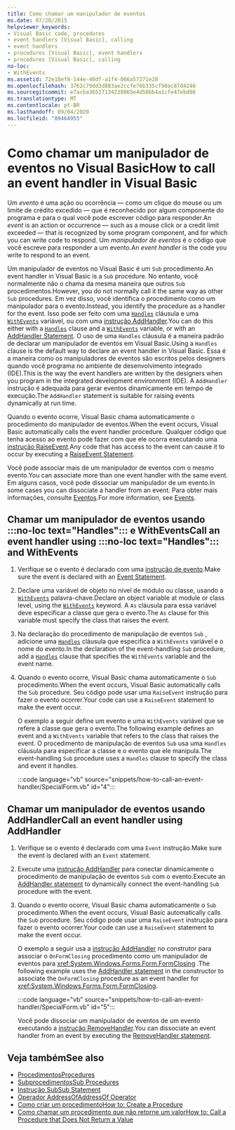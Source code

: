 ```yaml
---
title: Como chamar um manipulador de eventos
ms.date: 07/20/2015
helpviewer_keywords:
- Visual Basic code, procedures
- event handlers [Visual Basic], calling
- event handlers
- procedures [Visual Basic], event handlers
- procedures [Visual Basic], calling
no-loc:
- WithEvents
ms.assetid: 72e18ef8-144e-40df-a1f4-066a57271e28
ms.openlocfilehash: 3762c79dd3d883ae2ccfe76b335cf98ac87d4246
ms.sourcegitcommit: e7acba36517134238065e4d50bb4a1cfe47ebd06
ms.translationtype: MT
ms.contentlocale: pt-BR
ms.lasthandoff: 09/04/2020
ms.locfileid: "89464955"
---
```

# <a name="how-to-call-an-event-handler-in-visual-basic"></a><span data-ttu-id="97753-102">Como chamar um manipulador de eventos no Visual Basic</span><span class="sxs-lookup"><span data-stu-id="97753-102">How to call an event handler in Visual Basic</span></span>

<span data-ttu-id="97753-103">Um *evento* é uma ação ou ocorrência — como um clique do mouse ou um limite de crédito excedido — que é reconhecido por algum componente do programa e para o qual você pode escrever código para responder.</span><span class="sxs-lookup"><span data-stu-id="97753-103">An *event* is an action or occurrence — such as a mouse click or a credit limit exceeded — that is recognized by some program component, and for which you can write code to respond.</span></span> <span data-ttu-id="97753-104">Um *manipulador de eventos* é o código que você escreve para responder a um evento.</span><span class="sxs-lookup"><span data-stu-id="97753-104">An *event handler* is the code you write to respond to an event.</span></span>

<span data-ttu-id="97753-105">Um manipulador de eventos no Visual Basic é um `Sub` procedimento.</span><span class="sxs-lookup"><span data-stu-id="97753-105">An event handler in Visual Basic is a `Sub` procedure.</span></span> <span data-ttu-id="97753-106">No entanto, você normalmente não o chama da mesma maneira que outros `Sub` procedimentos.</span><span class="sxs-lookup"><span data-stu-id="97753-106">However, you do not normally call it the same way as other `Sub` procedures.</span></span> <span data-ttu-id="97753-107">Em vez disso, você identifica o procedimento como um manipulador para o evento.</span><span class="sxs-lookup"><span data-stu-id="97753-107">Instead, you identify the procedure as a handler for the event.</span></span> <span data-ttu-id="97753-108">Isso pode ser feito com uma [`Handles`](../../../language-reference/statements/handles-clause.md) cláusula e uma [`WithEvents`](../../../language-reference/modifiers/withevents.md) variável, ou com uma [instrução AddHandler](../../../language-reference/statements/addhandler-statement.md).</span><span class="sxs-lookup"><span data-stu-id="97753-108">You can do this either with a [`Handles`](../../../language-reference/statements/handles-clause.md) clause and a [`WithEvents`](../../../language-reference/modifiers/withevents.md) variable, or with an [AddHandler Statement](../../../language-reference/statements/addhandler-statement.md).</span></span> <span data-ttu-id="97753-109">O uso de uma `Handles` cláusula é a maneira padrão de declarar um manipulador de eventos em Visual Basic.</span><span class="sxs-lookup"><span data-stu-id="97753-109">Using a `Handles` clause is the default way to declare an event handler in Visual Basic.</span></span> <span data-ttu-id="97753-110">Essa é a maneira como os manipuladores de eventos são escritos pelos designers quando você programa no ambiente de desenvolvimento integrado (IDE).</span><span class="sxs-lookup"><span data-stu-id="97753-110">This is the way the event handlers are written by the designers when you program in the integrated development environment (IDE).</span></span> <span data-ttu-id="97753-111">A `AddHandler` instrução é adequada para gerar eventos dinamicamente em tempo de execução.</span><span class="sxs-lookup"><span data-stu-id="97753-111">The `AddHandler` statement is suitable for raising events dynamically at run time.</span></span>

<span data-ttu-id="97753-112">Quando o evento ocorre, Visual Basic chama automaticamente o procedimento do manipulador de eventos.</span><span class="sxs-lookup"><span data-stu-id="97753-112">When the event occurs, Visual Basic automatically calls the event handler procedure.</span></span> <span data-ttu-id="97753-113">Qualquer código que tenha acesso ao evento pode fazer com que ele ocorra executando uma [instrução RaiseEvent](../../../language-reference/statements/raiseevent-statement.md).</span><span class="sxs-lookup"><span data-stu-id="97753-113">Any code that has access to the event can cause it to occur by executing a [RaiseEvent Statement](../../../language-reference/statements/raiseevent-statement.md).</span></span>

<span data-ttu-id="97753-114">Você pode associar mais de um manipulador de eventos com o mesmo evento.</span><span class="sxs-lookup"><span data-stu-id="97753-114">You can associate more than one event handler with the same event.</span></span> <span data-ttu-id="97753-115">Em alguns casos, você pode dissociar um manipulador de um evento.</span><span class="sxs-lookup"><span data-stu-id="97753-115">In some cases you can dissociate a handler from an event.</span></span> <span data-ttu-id="97753-116">Para obter mais informações, consulte [Eventos](../events/index.md).</span><span class="sxs-lookup"><span data-stu-id="97753-116">For more information, see [Events](../events/index.md).</span></span>

## <a name="call-an-event-handler-using-no-loc-texthandles-and-no-locwithevents"></a><span data-ttu-id="97753-117">Chamar um manipulador de eventos usando :::no-loc text="Handles"::: e WithEvents</span><span class="sxs-lookup"><span data-stu-id="97753-117">Call an event handler using :::no-loc text="Handles"::: and WithEvents</span></span>

1. <span data-ttu-id="97753-118">Verifique se o evento é declarado com uma [instrução de evento](../../../language-reference/statements/event-statement.md).</span><span class="sxs-lookup"><span data-stu-id="97753-118">Make sure the event is declared with an [Event Statement](../../../language-reference/statements/event-statement.md).</span></span>

2. <span data-ttu-id="97753-119">Declare uma variável de objeto no nível de módulo ou classe, usando a [`WithEvents`](../../../language-reference/modifiers/withevents.md) palavra-chave.</span><span class="sxs-lookup"><span data-stu-id="97753-119">Declare an object variable at module or class level, using the [`WithEvents`](../../../language-reference/modifiers/withevents.md) keyword.</span></span> <span data-ttu-id="97753-120">A `As` cláusula para essa variável deve especificar a classe que gera o evento.</span><span class="sxs-lookup"><span data-stu-id="97753-120">The `As` clause for this variable must specify the class that raises the event.</span></span>

3. <span data-ttu-id="97753-121">Na declaração do procedimento de manipulação de eventos `Sub` , adicione uma [`Handles`](../../../language-reference/statements/handles-clause.md) cláusula que especifica a `WithEvents` variável e o nome do evento.</span><span class="sxs-lookup"><span data-stu-id="97753-121">In the declaration of the event-handling `Sub` procedure, add a [`Handles`](../../../language-reference/statements/handles-clause.md) clause that specifies the `WithEvents` variable and the event name.</span></span>

4. <span data-ttu-id="97753-122">Quando o evento ocorre, Visual Basic chama automaticamente o `Sub` procedimento.</span><span class="sxs-lookup"><span data-stu-id="97753-122">When the event occurs, Visual Basic automatically calls the `Sub` procedure.</span></span> <span data-ttu-id="97753-123">Seu código pode usar uma `RaiseEvent` instrução para fazer o evento ocorrer.</span><span class="sxs-lookup"><span data-stu-id="97753-123">Your code can use a `RaiseEvent` statement to make the event occur.</span></span>

    <span data-ttu-id="97753-124">O exemplo a seguir define um evento e uma `WithEvents` variável que se refere à classe que gera o evento.</span><span class="sxs-lookup"><span data-stu-id="97753-124">The following example defines an event and a `WithEvents` variable that refers to the class that raises the event.</span></span> <span data-ttu-id="97753-125">O procedimento de manipulação de eventos `Sub` usa uma `Handles` cláusula para especificar a classe e o evento que ele manipula.</span><span class="sxs-lookup"><span data-stu-id="97753-125">The event-handling `Sub` procedure uses a `Handles` clause to specify the class and event it handles.</span></span>

    :::code language="vb" source="snippets/how-to-call-an-event-handler/SpecialForm.vb" id="4":::

## <a name="call-an-event-handler-using-addhandler"></a><span data-ttu-id="97753-126">Chamar um manipulador de eventos usando AddHandler</span><span class="sxs-lookup"><span data-stu-id="97753-126">Call an event handler using AddHandler</span></span>

1. <span data-ttu-id="97753-127">Verifique se o evento é declarado com uma `Event` instrução.</span><span class="sxs-lookup"><span data-stu-id="97753-127">Make sure the event is declared with an `Event` statement.</span></span>

2. <span data-ttu-id="97753-128">Execute uma [instrução AddHandler](../../../language-reference/statements/addhandler-statement.md) para conectar dinamicamente o procedimento de manipulação de eventos `Sub` com o evento.</span><span class="sxs-lookup"><span data-stu-id="97753-128">Execute an [AddHandler statement](../../../language-reference/statements/addhandler-statement.md) to dynamically connect the event-handling `Sub` procedure with the event.</span></span>

3. <span data-ttu-id="97753-129">Quando o evento ocorre, Visual Basic chama automaticamente o `Sub` procedimento.</span><span class="sxs-lookup"><span data-stu-id="97753-129">When the event occurs, Visual Basic automatically calls the `Sub` procedure.</span></span> <span data-ttu-id="97753-130">Seu código pode usar uma `RaiseEvent` instrução para fazer o evento ocorrer.</span><span class="sxs-lookup"><span data-stu-id="97753-130">Your code can use a `RaiseEvent` statement to make the event occur.</span></span>

    <span data-ttu-id="97753-131">O exemplo a seguir usa a [instrução AddHandler](../../../language-reference/statements/addhandler-statement.md) no construtor para associar o `OnFormClosing` procedimento como um manipulador de eventos para <xref:System.Windows.Forms.Form.FormClosing> .</span><span class="sxs-lookup"><span data-stu-id="97753-131">The following example uses the [AddHandler statement](../../../language-reference/statements/addhandler-statement.md) in the constructor to associate the `OnFormClosing` procedure as an event handler for <xref:System.Windows.Forms.Form.FormClosing>.</span></span>

    :::code language="vb" source="snippets/how-to-call-an-event-handler/SpecialForm.vb" id="5":::

    <span data-ttu-id="97753-132">Você pode dissociar um manipulador de eventos de um evento executando a [instrução RemoveHandler](../../../language-reference/statements/removehandler-statement.md).</span><span class="sxs-lookup"><span data-stu-id="97753-132">You can dissociate an event handler from an event by executing the [RemoveHandler statement](../../../language-reference/statements/removehandler-statement.md).</span></span>

## <a name="see-also"></a><span data-ttu-id="97753-133">Veja também</span><span class="sxs-lookup"><span data-stu-id="97753-133">See also</span></span>

- [<span data-ttu-id="97753-134">Procedimentos</span><span class="sxs-lookup"><span data-stu-id="97753-134">Procedures</span></span>](index.md)
- [<span data-ttu-id="97753-135">Subprocedimentos</span><span class="sxs-lookup"><span data-stu-id="97753-135">Sub Procedures</span></span>](sub-procedures.md)
- [<span data-ttu-id="97753-136">Instrução Sub</span><span class="sxs-lookup"><span data-stu-id="97753-136">Sub Statement</span></span>](../../../language-reference/statements/sub-statement.md)
- [<span data-ttu-id="97753-137">Operador AddressOf</span><span class="sxs-lookup"><span data-stu-id="97753-137">AddressOf Operator</span></span>](../../../language-reference/operators/addressof-operator.md)
- [<span data-ttu-id="97753-138">Como criar um procedimento</span><span class="sxs-lookup"><span data-stu-id="97753-138">How to: Create a Procedure</span></span>](how-to-create-a-procedure.md)
- [<span data-ttu-id="97753-139">Como chamar um procedimento que não retorne um valor</span><span class="sxs-lookup"><span data-stu-id="97753-139">How to: Call a Procedure that Does Not Return a Value</span></span>](how-to-call-a-procedure-that-does-not-return-a-value.md)
